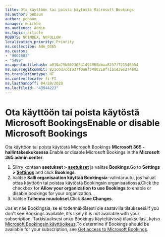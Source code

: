 ```yaml
---
title: Ota käyttöön tai poista käytöstä Microsoft Bookings
ms.author: pebaum
author: pebaum
manager: mnirkhe
ms.audience: Admin
ms.topic: article
ROBOTS: NOINDEX, NOFOLLOW
localization_priority: Priority
ms.collection: Adm_O365
ms.custom:
- "9002883"
- "5499"
ms.openlocfilehash: a010a75b50230541494908bbaa8257f721546054
ms.sourcegitcommit: 821c0d7cd1937f0a8f54d0210f71b1d3ea374e82
ms.translationtype: HT
ms.contentlocale: fi-FI
ms.lasthandoff: 04/29/2020
ms.locfileid: "43944223"
---
```

# <a name="enable-or-disable-microsoft-bookings"></a><span data-ttu-id="67ad8-102">Ota käyttöön tai poista käytöstä Microsoft Bookings</span><span class="sxs-lookup"><span data-stu-id="67ad8-102">Enable or disable Microsoft Bookings</span></span>

<span data-ttu-id="67ad8-103">Ota käyttöön tai poista käytöstä Microsoft Bookings **Microsoft 365 -hallintakeskuksessa**.</span><span class="sxs-lookup"><span data-stu-id="67ad8-103">Enable or disable Microsoft Bookings in the **Microsoft 365 admin center**.</span></span>

1. <span data-ttu-id="67ad8-104">Siirry kohtaan **asetukset > [asetukset](https://admin.microsoft.com/Adminportal/Home?source=applauncher#/Settings/Services)** ja valitse **Bookings**.</span><span class="sxs-lookup"><span data-stu-id="67ad8-104">Go to **Settings > [Settings](https://admin.microsoft.com/Adminportal/Home?source=applauncher#/Settings/Services)** and click **Bookings**.</span></span>
2. <span data-ttu-id="67ad8-105">Valitse **Salli organisaation käyttää Bookingsia**-valintaruutu, jos haluat ottaa käyttöön tai poistaa käytöstä Bookingsin organisaatiossa.</span><span class="sxs-lookup"><span data-stu-id="67ad8-105">Click the checkbox for **Allow your organization to use Bookings** to enable or disable bookings for your organization.</span></span>
3. <span data-ttu-id="67ad8-106">Valitse **Tallenna muutokset**.</span><span class="sxs-lookup"><span data-stu-id="67ad8-106">Click **Save Changes**.</span></span>

<span data-ttu-id="67ad8-107">Jos et näe Bookingsia, se ei todennäköisesti ole saatavilla tilaukseesi.</span><span class="sxs-lookup"><span data-stu-id="67ad8-107">If you don't see Bookings available, it's likely it is not available with your subscription.</span></span> <span data-ttu-id="67ad8-108">Tarkistaaksesi onko Bookings käytettävissä tilauksellasi, katso [Microsoft Bookingsin käyttöoikeus](https://support.microsoft.com/fi-FI/office/get-access-to-microsoft-bookings-5382dc07-aaa5-45c9-8767-502333b214ce).</span><span class="sxs-lookup"><span data-stu-id="67ad8-108">To determine if Bookings should be available for your subscription, see [Get access to Microsoft Bookings](https://support.microsoft.com/fi-FI/office/get-access-to-microsoft-bookings-5382dc07-aaa5-45c9-8767-502333b214ce).</span></span>
